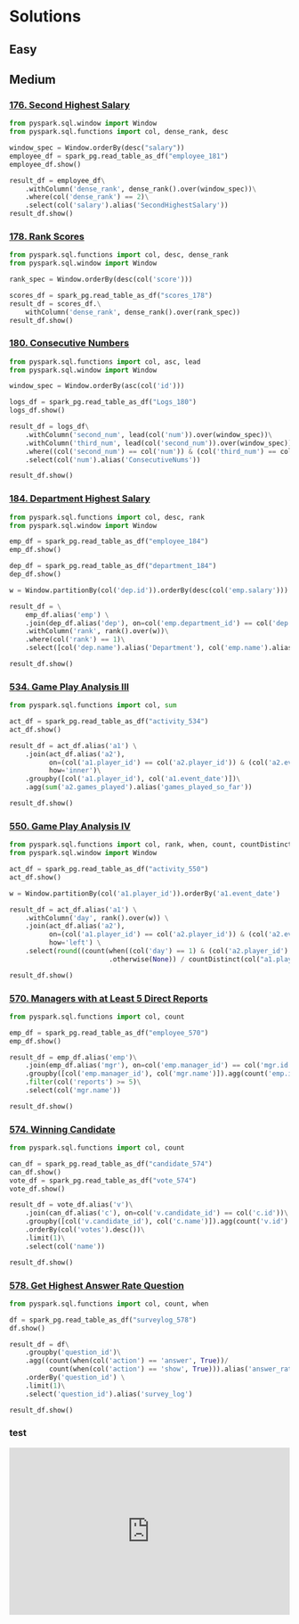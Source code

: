 # Solutions

## Easy

## Medium

### [176. Second Highest Salary](https://www.jiakaobo.com/leetcode/176.%20Second%20Highest%20Salary.html)

```python
from pyspark.sql.window import Window
from pyspark.sql.functions import col, dense_rank, desc

window_spec = Window.orderBy(desc("salary"))
employee_df = spark_pg.read_table_as_df("employee_181")
employee_df.show()

result_df = employee_df\
    .withColumn('dense_rank', dense_rank().over(window_spec))\
    .where(col('dense_rank') == 2)\
    .select(col('salary').alias('SecondHighestSalary'))
result_df.show()
```

### [178. Rank Scores](https://www.jiakaobo.com/leetcode/178.%20Rank%20Scores.html)

```python
from pyspark.sql.functions import col, desc, dense_rank
from pyspark.sql.window import Window

rank_spec = Window.orderBy(desc(col('score')))

scores_df = spark_pg.read_table_as_df("scores_178")
result_df = scores_df.\
    withColumn('dense_rank', dense_rank().over(rank_spec))
result_df.show()
```

### [180. Consecutive Numbers](https://www.jiakaobo.com/leetcode/180.%20Consecutive%20Numbers.html)

```python
from pyspark.sql.functions import col, asc, lead
from pyspark.sql.window import Window

window_spec = Window.orderBy(asc(col('id')))

logs_df = spark_pg.read_table_as_df("Logs_180")
logs_df.show()

result_df = logs_df\
    .withColumn('second_num', lead(col('num')).over(window_spec))\
    .withColumn('third_num', lead(col('second_num')).over(window_spec))\
    .where((col('second_num') == col('num')) & (col('third_num') == col('second_num')))\
    .select(col('num').alias('ConsecutiveNums'))

result_df.show()
```

### [184. Department Highest Salary](https://www.jiakaobo.com/leetcode/184.%20Department%20Highest%20Salary.html)

```python
from pyspark.sql.functions import col, desc, rank
from pyspark.sql.window import Window

emp_df = spark_pg.read_table_as_df("employee_184")
emp_df.show()

dep_df = spark_pg.read_table_as_df("department_184")
dep_df.show()

w = Window.partitionBy(col('dep.id')).orderBy(desc(col('emp.salary')))

result_df = \
    emp_df.alias('emp') \
    .join(dep_df.alias('dep'), on=col('emp.department_id') == col('dep.id'), how='inner')\
    .withColumn('rank', rank().over(w))\
    .where(col('rank') == 1)\
    .select([col('dep.name').alias('Department'), col('emp.name').alias('Employee'), 'salary'])

result_df.show()
```



### [534. Game Play Analysis III](https://www.jiakaobo.com/leetcode/534.%20Game%20Play%20Analysis%20III.html)

```python
from pyspark.sql.functions import col, sum

act_df = spark_pg.read_table_as_df("activity_534")
act_df.show()

result_df = act_df.alias('a1') \
    .join(act_df.alias('a2'),
          on=(col('a1.player_id') == col('a2.player_id')) & (col('a2.event_date') <= col('a1.event_date')),
          how='inner')\
    .groupby([col('a1.player_id'), col('a1.event_date')])\
    .agg(sum('a2.games_played').alias('games_played_so_far'))

result_df.show()
```


### [550. Game Play Analysis IV](https://www.jiakaobo.com/leetcode/550.%20Game%20Play%20Analysis%20IV.html)

```python
from pyspark.sql.functions import col, rank, when, count, countDistinct, round
from pyspark.sql.window import Window

act_df = spark_pg.read_table_as_df("activity_550")
act_df.show()

w = Window.partitionBy(col('a1.player_id')).orderBy('a1.event_date')

result_df = act_df.alias('a1') \
    .withColumn('day', rank().over(w)) \
    .join(act_df.alias('a2'),
          on=(col('a1.player_id') == col('a2.player_id')) & (col('a2.event_date') == col('a1.event_date') + 1),
          how='left') \
    .select(round((count(when((col('day') == 1) & (col('a2.player_id').isNotNull()), col('a1.player_id'))
                         .otherwise(None)) / countDistinct(col("a1.player_id"))), 2).alias('fraction'))

result_df.show()
```


### [570. Managers with at Least 5 Direct Reports](https://www.jiakaobo.com/leetcode/570.%20Managers%20with%20at%20Least%205%20Direct%20Reports.html)

```python
from pyspark.sql.functions import col, count

emp_df = spark_pg.read_table_as_df("employee_570")
emp_df.show()

result_df = emp_df.alias('emp')\
    .join(emp_df.alias('mgr'), on=col('emp.manager_id') == col('mgr.id'))\
    .groupby([col('emp.manager_id'), col('mgr.name')]).agg(count('emp.id').alias('reports'))\
    .filter(col('reports') >= 5)\
    .select(col('mgr.name'))

result_df.show()
```


### [574. Winning Candidate](https://www.jiakaobo.com/leetcode/574.%20Winning%20Candidate.html)

```python
from pyspark.sql.functions import col, count

can_df = spark_pg.read_table_as_df("candidate_574")
can_df.show()
vote_df = spark_pg.read_table_as_df("vote_574")
vote_df.show()

result_df = vote_df.alias('v')\
    .join(can_df.alias('c'), on=col('v.candidate_id') == col('c.id'))\
    .groupby([col('v.candidate_id'), col('c.name')]).agg(count('v.id').alias('votes'))\
    .orderBy(col('votes').desc())\
    .limit(1)\
    .select(col('name'))

result_df.show()
```


### [578. Get Highest Answer Rate Question](https://www.jiakaobo.com/leetcode/578.%20Get%20Highest%20Answer%20Rate%20Question.html)

```python
from pyspark.sql.functions import col, count, when

df = spark_pg.read_table_as_df("surveylog_578")
df.show()

result_df = df\
    .groupby('question_id')\
    .agg((count(when(col('action') == 'answer', True))/
          count(when(col('action') == 'show', True))).alias('answer_rate'))\
    .orderBy('question_id') \
    .limit(1)\
    .select('question_id').alias('survey_log')

result_df.show()
```


### test

<iframe src="https://github.com/sp496/leetcode-pyspark/blob/main/dataframe_solutions/Medium/578.py" frameborder="0" scrolling="no" width="100%" height="300px"></iframe>

### 

```python

```

### 

```python

```

### 

```python

```

### 

```python

```

### 

```python

```

### 

```python

```

### 

```python

```

### 

```python

```

### 

```python

```

### 

```python

```

### 

```python

```

### 

```python

```

### 

```python

```

### 

```python

```

### 

```python

```

### 

```python

```

### 

```python

```

### 

```python

```

### 

```python

```

### 

```python

```

### 

```python

```

### 

```python

```

### 

```python

```

### 

```python

```

### 

```python

```

### 

```python

```

### 

```python

```

### 

```python

```

### 

```python

```

### 

```python

```

### 

```python

```

### 

```python

```

### 

```python

```

### 

```python

```

### 

```python

```

### 

```python

```

### 

```python

```

### 

```python

```

### 

```python

```

### 

```python

```

### 

```python

```

### 

```python

```

### 

```python

```

### 

```python

```

### 

```python

```

### 

```python

```

### 

```python

```

### 

```python

```

### 

```python

```

### 

```python

```

### 

```python

```

### 

```python

```

### 

```python

```

### 

```python

```

### 

```python

```

### 

```python

```

### 

```python

```

### 

```python

```

### 

```python

```

### 

```python

```

### 

```python

```

### 

```python

```

### 

```python

```

### 

```python

```

### 

```python

```

### 

```python

```

### 

```python

```

### 

```python

```

### 

```python

```

### 

```python

```

### 

```python

```

### 

```python

```

### 

```python

```

### 

```python

```

### 

```python

```

### 

```python

```

### 

```python

```

### 

```python

```

### 

```python

```

### 

```python

```

### 

```python

```

### 

```python

```

### 

```python

```

### 

```python

```

### 

```python

```

### 

```python

```

### 

```python

```

### 

```python

```

### 

```python

```

### 

```python

```

### 

```python

```

### 

```python

```

### 

```python

```

### 

```python

```

### 

```python

```

### 

```python

```

### 

```python

```

### 

```python

```

### 

```python

```

### 

```python

```

### 

```python

```

### 

```python

```

### 

```python

```

### 

```python

```

### 

```python

```

### 

```python

```

### 

```python

```

### 

```python

```

### 

```python

```

### 

```python

```

### 

```python

```

### 

```python

```

### 

```python

```

### 

```python

```

### 

```python

```

### 

```python

```

### 

```python

```

### 

```python

```

### 

```python

```

### 

```python

```

### 

```python

```

### 

```python

```

### 

```python

```

### 

```python

```

### 

```python

```

### 

```python

```

### 

```python

```

### 

```python

```

### 

```python

```

### 

```python

```

### 

```python

```

### 

```python

```

### 

```python

```

### 

```python

```

### 

```python

```

### 

```python

```

### 

```python

```

### 

```python

```

### 

```python

```

### 

```python

```

### 

```python

```

### 

```python

```

### 

```python

```

### 

```python

```

### 

```python

```

### 

```python

```

### 

```python

```

### 

```python

```

### 

```python

```

### 

```python

```

### 

```python

```

### 

```python

```

### 

```python

```

### 

```python

```

### 

```python

```

### 

```python

```

### 

```python

```

### 

```python

```

### 

```python

```

### 

```python

```

### 

```python

```

### 

```python

```

### 

```python

```

### 

```python

```

### 

```python

```

### 

```python

```

### 

```python

```

### 

```python

```

### 

```python

```

### 

```python

```

### 

```python

```

### 

```python

```

### 

```python

```

### 

```python

```

### 

```python

```

### 

```python

```

### 

```python

```

### 

```python

```

### 

```python

```

### 

```python

```

### 

```python

```

### 

```python

```

### 

```python

```

### 

```python

```

### 

```python

```

### 

```python

```

### 

```python

```

### 

```python

```

### 

```python

```

### 

```python

```

### 

```python

```

### 

```python

```

### 

```python

```

### 

```python

```

### 

```python

```

### 

```python

```

### 

```python

```

### 

```python

```

### 

```python

```

### 

```python

```

### 

```python

```

### 

```python

```

### 

```python

```

### 

```python

```


